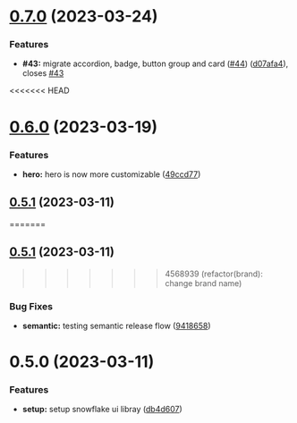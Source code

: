 # [0.7.0](https://github.com/snowpact/snowpact-ui/compare/v0.6.0...v0.7.0) (2023-03-24)


### Features

* **#43:** migrate accordion, badge, button group and card ([#44](https://github.com/snowpact/snowpact-ui/issues/44)) ([d07afa4](https://github.com/snowpact/snowpact-ui/commit/d07afa47e2c43f5c1e4a6aee8dd3939970ee495c)), closes [#43](https://github.com/snowpact/snowpact-ui/issues/43)

<<<<<<< HEAD
# [0.6.0](https://github.com/snowpact/snowflakes-ui/compare/v0.5.1...v0.6.0) (2023-03-19)


### Features

* **hero:** hero is now more customizable ([49ccd77](https://github.com/snowpact/snowflakes-ui/commit/49ccd77fa80b5c9551860939dd210480a43a1b63))

## [0.5.1](https://github.com/snowpact/snowflakes-ui/compare/v0.5.0...v0.5.1) (2023-03-11)
=======
## [0.5.1](https://github.com/snowpact/snowpact-ui/compare/v0.5.0...v0.5.1) (2023-03-11)
>>>>>>> 4568939 (refactor(brand): change brand name)


### Bug Fixes

* **semantic:** testing semantic release flow ([9418658](https://github.com/snowpact/snowpact-ui/commit/941865802a2f47e36e490f007695763a0c6da27f))

# 0.5.0 (2023-03-11)

### Features

* **setup:** setup snowflake ui libray ([db4d607](https://github.com/snowpact/snowpact-ui/commit/db4d60718cb9bbebf093351252ebefbd648a48db))

